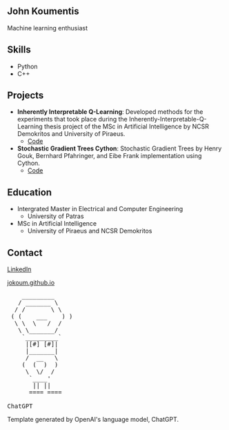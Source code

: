## John Koumentis

Machine learning enthusiast

## Skills

- Python
- C++

## Projects

- **Inherently Interpretable Q-Learning**: Developed methods for the experiments that took place during the Inherently-Interpretable-Q-Learning thesis project of the MSc in Artificial Intelligence by NCSR Demokritos and University of Piraeus.
  - [Code](https://github.com/JoKoum/Inherently-Interpretable-Q-Learning)
- **Stochastic Gradient Trees Cython**: Stochastic Gradient Trees by Henry Gouk, Bernhard Pfahringer, and Eibe Frank implementation using Cython.
  - [Code](https://github.com/JoKoum/stochastic-gradient-trees-cython)

## Education

- Intergrated Master in Electrical and Computer Engineering
  - University of Patras
- MSc in Artificial Intelligence
  - University of Piraeus and NCSR Demokritos   

## Contact

<script src="https://platform.linkedin.com/badges/js/profile.js" async defer type="text/javascript"></script>
<div class="badge-base LI-profile-badge" data-locale="en_US" data-size="medium" data-theme="dark" data-type="HORIZONTAL" data-vanity="ioannis-koumentis" data-version="v1"><a class="badge-base__link LI-simple-link" href="https://gr.linkedin.com/in/ioannis-koumentis?trk=profile-badge">LinkedIn</a></div>

[jokoum.github.io](https://jokoum.github.io)

<pre>
    _________
   / _______ \
  / /       \ \
 ( (    ___    ) )
  \ \  \   /  /
   \ \_______/
    `_________`
     |[#] [#]|
     |_______|
     /  __   \
    (  (  )  )
     \  \/  /
      `____'
       || ||
      ==== ====

ChatGPT
</pre>

Template generated by OpenAI's language model, ChatGPT.


